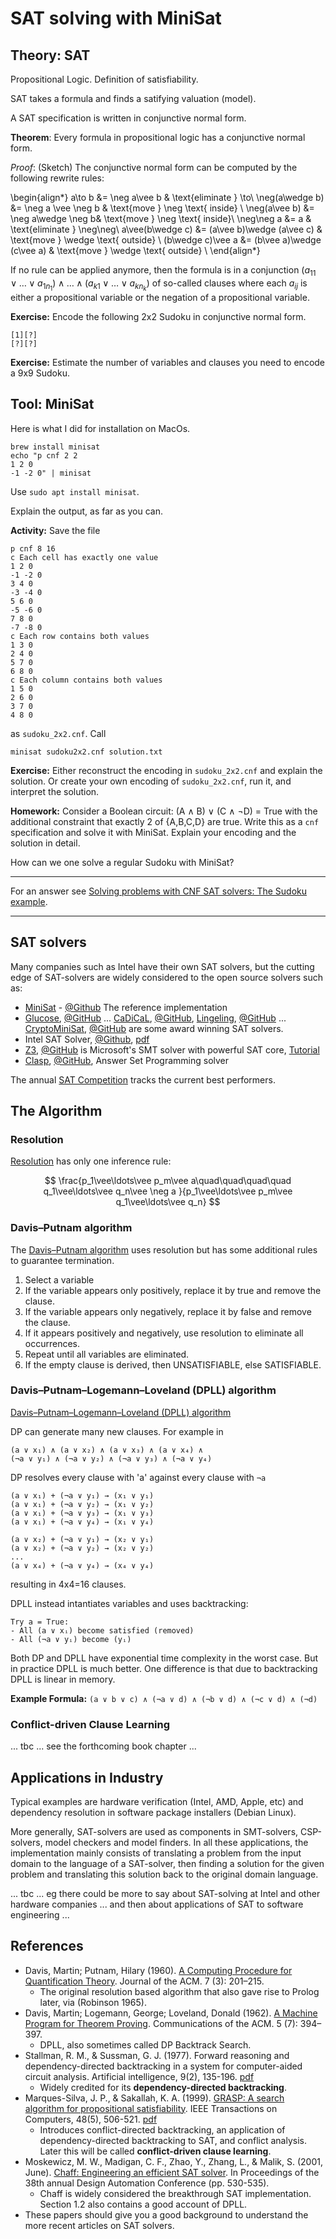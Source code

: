# SAT solving with MiniSat

## Theory: SAT

Propositional Logic. Definition of satisfiability. 

SAT takes a formula and finds a satifying valuation (model).

A SAT specification is written in conjunctive normal form. 

**Theorem**: Every formula in propositional logic has a conjunctive normal form.

*Proof*: (Sketch) The conjunctive normal form can be computed by the following rewrite rules: 

\begin{align*}
a\to b &= \neg a\vee b & \text{eliminate } \to\\
\neg(a\wedge b) &= \neg a \vee \neg b & \text{move } \neg \text{ inside} \\
\neg(a\vee b) &= \neg a\wedge \neg b& \text{move } \neg \text{ inside}\\
\neg\neg a &= a & \text{eliminate } \neg\neg\\
a\vee(b\wedge c) &= (a\vee b)\wedge (a\vee c) & \text{move } \wedge \text{ outside} \\
(b\wedge c)\vee a &= (b\vee a)\wedge (c\vee a) & \text{move } \wedge \text{ outside} \\
\end{align*}

If no rule can be applied anymore, then the formula is in a conjunction $(a_{11}\vee\ldots\vee a_{1n_1})\wedge \ldots \wedge (a_{k1}\vee \ldots \vee a_{kn_k})$ of so-called clauses where each $a_{ij}$ is either a propositional variable or the negation of a propositional variable.

**Exercise:** Encode the following 2x2 Sudoku in conjunctive normal form.
```
[1][?]
[?][?]
```

**Exercise:** Estimate the number of variables and clauses you need to encode a 9x9 Sudoku.

## Tool: MiniSat

Here is what I did for installation on MacOs.
```
brew install minisat
echo "p cnf 2 2
1 2 0
-1 -2 0" | minisat
```
Use `sudo apt install minisat`.

Explain the output, as far as you can.

**Activity:** Save the file
```
p cnf 8 16
c Each cell has exactly one value
1 2 0
-1 -2 0
3 4 0
-3 -4 0
5 6 0
-5 -6 0
7 8 0
-7 -8 0
c Each row contains both values
1 3 0
2 4 0
5 7 0
6 8 0
c Each column contains both values
1 5 0
2 6 0
3 7 0
4 8 0
```
as `sudoku_2x2.cnf`. Call
```
minisat sudoku2x2.cnf solution.txt
```

**Exercise:** Either reconstruct the encoding in `sudoku_2x2.cnf` and explain the solution. Or create your own encoding of `sudoku_2x2.cnf`, run it, and interpret the solution. 

**Homework:** Consider a Boolean circuit: (A ∧ B) ∨ (C ∧ ¬D) = True with the additional constraint that exactly 2 of {A,B,C,D} are true. Write this as a `cnf` specification and solve it with MiniSat. Explain your encoding and the solution in detail.

How can we one solve a regular Sudoku with MiniSat?

---

For an answer see [Solving problems with CNF SAT solvers: The Sudoku example](https://users.aalto.fi/~tjunttil/2020-DP-AUT/notes-sat/solving.html#solving-problems-with-cnf-sat-solvers-the-sudoku-example).

---

## SAT solvers

Many companies such as Intel have their own SAT solvers, but the cutting edge of SAT-solvers are widely considered to the open source solvers such as:

- [MiniSat](http://minisat.se/) - [@Github](https://github.com/niklasso/minisat) The reference implementation
- [Glucose](https://www.labri.fr/perso/lsimon/glucose/), [@GitHub](https://github.com/audemard/glucose) ... [CaDiCaL](http://fmv.jku.at/cadical/), [@GitHub](https://github.com/arminbiere/cadical), [Lingeling](http://fmv.jku.at/lingeling/), [@GitHub](https://github.com/arminbiere/lingeling) ... [CryptoMiniSat](https://www.msoos.org/cryptominisat5/), [@GitHub](https://github.com/msoos/cryptominisat) are some award winning SAT solvers. 
- Intel SAT Solver, [@Github](https://github.com/alexander-nadel/intel_sat_solver), [pdf](https://drops.dagstuhl.de/entities/document/10.4230/LIPIcs.SAT.2022.8)
- [Z3](https://microsoft.github.io/z3guide/), [@GitHub](https://github.com/Z3Prover/z3) is Microsoft's SMT solver with powerful SAT core, [Tutorial](https://theory.stanford.edu/~nikolaj/programmingz3.html)
- [Clasp](https://potassco.org/clasp/), [@GitHub](https://github.com/potassco/clasp), Answer Set Programming solver

The annual [SAT Competition](http://www.satcompetition.org/) tracks the current best performers.

## The Algorithm

### Resolution

[Resolution](https://en.wikipedia.org/wiki/Resolution_(logic)) has only one inference rule:

$$
\frac{p_1\vee\ldots\vee p_m\vee a\quad\quad\quad\quad q_1\vee\ldots\vee q_n\vee \neg a }{p_1\vee\ldots\vee p_m\vee q_1\vee\ldots\vee q_n}
$$

### Davis–Putnam algorithm

The [Davis–Putnam algorithm](https://en.wikipedia.org/wiki/Davis%E2%80%93Putnam_algorithm) uses resolution but has some additional rules to guarantee termination. 

1. Select a variable
2. If the variable appears only positively, replace it by true and remove the clause.
3. If the variable appears only negatively, replace it by false and remove the clause. 
4. If it appears positively and negatively, use resolution to eliminate all occurrences. 
5. Repeat until all variables are eliminated.
6. If the empty clause is derived, then UNSATISFIABLE, else SATISFIABLE.

### Davis–Putnam–Logemann–Loveland (DPLL) algorithm

[Davis–Putnam–Logemann–Loveland (DPLL) algorithm](https://en.wikipedia.org/wiki/DPLL_algorithm) 

DP can generate many new clauses. For example in
```
(a ∨ x₁) ∧ (a ∨ x₂) ∧ (a ∨ x₃) ∧ (a ∨ x₄) ∧
(¬a ∨ y₁) ∧ (¬a ∨ y₂) ∧ (¬a ∨ y₃) ∧ (¬a ∨ y₄)
```
DP resolves every clause with 'a' against every clause with `¬a`
```
(a ∨ x₁) + (¬a ∨ y₁) → (x₁ ∨ y₁)
(a ∨ x₁) + (¬a ∨ y₂) → (x₁ ∨ y₂)  
(a ∨ x₁) + (¬a ∨ y₃) → (x₁ ∨ y₃)
(a ∨ x₁) + (¬a ∨ y₄) → (x₁ ∨ y₄)

(a ∨ x₂) + (¬a ∨ y₁) → (x₂ ∨ y₁)
(a ∨ x₂) + (¬a ∨ y₂) → (x₂ ∨ y₂)
...
(a ∨ x₄) + (¬a ∨ y₄) → (x₄ ∨ y₄)
```
resulting in 4x4=16 clauses.

DPLL instead intantiates variables and uses backtracking:
```
Try a = True:
- All (a ∨ xᵢ) become satisfied (removed)
- All (¬a ∨ yᵢ) become (yᵢ)
```

Both DP and DPLL have exponential time complexity in the worst case. But in practice DPLL is much better. One difference is that due to backtracking DPLL is linear in memory. 

**Example Formula:** `(a ∨ b ∨ c) ∧ (¬a ∨ d) ∧ (¬b ∨ d) ∧ (¬c ∨ d) ∧ (¬d)`

### Conflict-driven Clause Learning

... tbc ... see the forthcoming book chapter ...

## Applications in Industry

Typical examples are hardware verification (Intel, AMD, Apple, etc) and dependency resolution in software package installers (Debian Linux).

More generally, SAT-solvers are used as components in SMT-solvers, CSP-solvers, model checkers and model finders. In all these applications, the implementation mainly consists of translating a problem from the input domain to the language of a SAT-solver, then finding a solution for the given problem and translating this solution back to the original domain language.

... tbc ... eg there could be more to say about SAT-solving at Intel and other hardware companies ... and then about applications of SAT to software engineering ...


## References

- Davis, Martin; Putnam, Hilary (1960). [A Computing Procedure for Quantification Theory](https://doi.org/10.1145%2F321033.321034). Journal of the ACM. 7 (3): 201–215. 
    - The original resolution based algorithm that also gave rise to Prolog later, via (Robinson 1965).
- Davis, Martin; Logemann, George; Loveland, Donald (1962). [A Machine Program for Theorem Proving](http://portal.acm.org/citation.cfm?doid=368273.368557). Communications of the ACM. 5 (7): 394–397. 
    - DPLL, also sometimes called DP Backtrack Search.
- Stallman, R. M., & Sussman, G. J. (1977). Forward reasoning and dependency-directed backtracking in a system for computer-aided circuit analysis. Artificial intelligence, 9(2), 135-196. [pdf](https://apps.dtic.mil/sti/tr/pdf/ADA035719.pdf)
    - Widely credited for its **dependency-directed backtracking**.
- Marques-Silva, J. P., & Sakallah, K. A. (1999). [GRASP: A search algorithm for propositional satisfiability](https://scholar.google.com/scholar?hl=en&as_sdt=0%2C5&q=GRASP%3A+A+search+algorithm+for+propositional+satisfiability&btnG=). IEEE Transactions on Computers, 48(5), 506-521. [pdf](https://ieeexplore.ieee.org/iel5/12/16670/00769433.pdf) 
    - Introduces conflict-directed backtracking, an application of dependency-directed backtracking to SAT, and conflict analysis. Later this will be called **conflict-driven clause learning**.
- Moskewicz, M. W., Madigan, C. F., Zhao, Y., Zhang, L., & Malik, S. (2001, June). [Chaff: Engineering an efficient SAT solver](https://scholar.google.com/scholar?hl=en&as_sdt=0%2C5&q=Chaff%3A+Engineering+an+efficient+SAT+solver&btnG=). In Proceedings of the 38th annual Design Automation Conference (pp. 530-535). 
    - Chaff is widely considered the breakthrough SAT implementation. Section 1.2 also contains a good account of DPLL.
- These papers should give you a good background to understand the more recent articles on SAT solvers.





